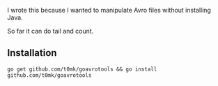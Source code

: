 I wrote this because I wanted to manipulate Avro files without installing Java.

So far it can do tail and count.

## Installation
```
go get github.com/t0mk/goavrotools && go install github.com/t0mk/goavrotools
```


